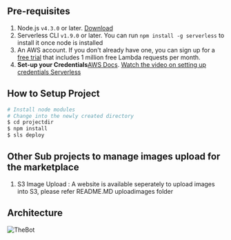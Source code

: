 ## Pre-requisites

1. Node.js `v4.3.0` or later. [Download](https://nodejs.org/en/download/)
2. Serverless CLI `v1.9.0` or later. You can run `npm install -g serverless` to install it once node is installed
3. An AWS account. If you don't already have one, you can sign up for a [free trial](https://aws.amazon.com/s/dm/optimization/server-side-test/free-tier/free_np/) that includes 1 million free Lambda requests per month.
4. **Set-up your Credentials**[AWS Docs](http://docs.aws.amazon.com/cli/latest/userguide/installing.html).
[Watch the video on setting up credentials Serverless](https://www.youtube.com/watch?v=HSd9uYj2LJA)

## How to Setup Project

```bash
# Install node modules
# Change into the newly created directory
$ cd projectdir
$ npm install
$ sls deploy
```
## Other Sub projects to manage images upload for the marketplace

1. S3 Image Upload : A website is available seperately to upload images into S3, please refer README.MD uploadimages folder

## Architecture

![TheBot](https://github.com/vikasbguru/awschatbot-unleashed/blob/master/architecture/arch.png)
